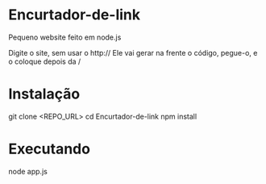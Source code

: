 Encurtador-de-link
==================

Pequeno website feito em node.js

Digite o site, sem usar o http://
Ele vai gerar na frente o código, pegue-o, e o coloque depois da /


Instalação
==========

git clone <REPO_URL>
cd Encurtador-de-link
npm install

Executando
==========

node app.js
